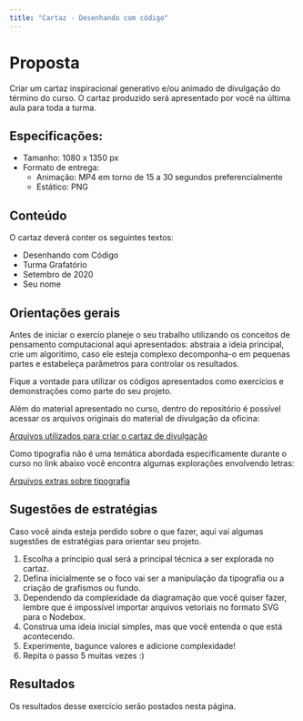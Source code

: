 ```yaml
---
title: "Cartaz - Desenhando com código"
---
```


# Proposta

Criar um cartaz inspiracional generativo e/ou animado de divulgação do término do curso. O cartaz produzido será apresentado por você na última aula para toda a turma.

## Especificações:

- Tamanho: 1080 x 1350 px
- Formato de entrega: 
  - Animação: MP4 em torno de 15 a 30 segundos preferencialmente
  - Estático: PNG

## Conteúdo

O cartaz deverá conter os seguintes textos:

- Desenhando com Código
- Turma Grafatório
- Setembro de 2020
- Seu nome

## Orientações gerais

Antes de iniciar o exercío planeje o seu trabalho utilizando os conceitos de pensamento computacional aqui apresentados: abstraia a ideia principal, crie um algoritimo, caso ele esteja complexo decomponha-o em pequenas partes e estabeleça parâmetros para controlar os resultados.

Fique a vontade para utilizar os códigos apresentados como exercícios e demonstrações como parte do seu projeto. 

Além do material apresentado no curso, dentro do repositório é possível acessar os arquivos originais do material de divulgação da oficina:

<a target="_blank" rel="noopener noreferrer" class="btn" href="https://guilhermesv.github.io/DownGit/#/home?url=https://github.com/guilhermesv/DesenhandoComCodigo-Grafatorio/tree/master/Divulga%C3%A7%C3%A3o/Produ%C3%A7%C3%A3o">Arquivos utilizados para criar o cartaz de divulgação</a>

Como tipografia não é uma temática abordada especificamente durante o curso no link abaixo você encontra algumas explorações envolvendo letras:

<a target="_blank" rel="noopener noreferrer" class="btn" href="https://guilhermesv.github.io/DownGit/#/home?url=https://github.com/guilhermesv/DesenhandoComCodigo-Grafatorio/tree/master/Divulga%C3%A7%C3%A3o/Produ%C3%A7%C3%A3o">Arquivos extras sobre tipografia</a>

## Sugestões de estratégias

Caso você ainda esteja perdido sobre o que fazer, aqui vai algumas sugestões de estratégias para orientar seu projeto.

1. Escolha a príncipio qual será a principal técnica a ser explorada no cartaz.
2. Defina inicialmente se o foco vai ser a manipulação da tipografia ou a criação de grafismos ou fundo.
3. Dependendo da complexidade da diagramação que você quiser fazer, lembre que é impossível importar arquivos vetoriais no formato SVG para o Nodebox.
4. Construa uma ideia inicial simples, mas que você entenda o que está acontecendo.
5. Experimente, bagunce valores e adicione complexidade!
6. Repita o passo 5 muitas vezes :)

## Resultados

Os resultados desse exercício serão postados nesta página.